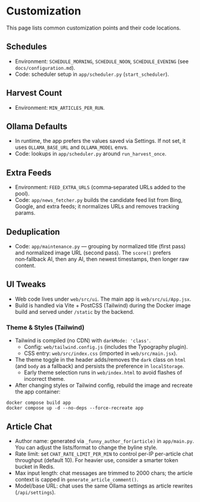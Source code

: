 # Customization

This page lists common customization points and their code locations.

## Schedules

- Environment: `SCHEDULE_MORNING`, `SCHEDULE_NOON`, `SCHEDULE_EVENING` (see `docs/configuration.md`).
- Code: scheduler setup in `app/scheduler.py` (`start_scheduler`).

## Harvest Count

- Environment: `MIN_ARTICLES_PER_RUN`.

## Ollama Defaults

- In runtime, the app prefers the values saved via Settings. If not set, it uses `OLLAMA_BASE_URL` and `OLLAMA_MODEL` envs.
- Code: lookups in `app/scheduler.py` around `run_harvest_once`.

## Extra Feeds

- Environment: `FEED_EXTRA_URLS` (comma‑separated URLs added to the pool).
- Code: `app/news_fetcher.py` builds the candidate feed list from Bing, Google, and extra feeds; it normalizes URLs and removes tracking params.

## Deduplication

- Code: `app/maintenance.py` — grouping by normalized title (first pass) and normalized image URL (second pass). The `score()` prefers non‑fallback AI, then any AI, then newest timestamps, then longer raw content.

## UI Tweaks

- Web code lives under `web/src/ui`. The main app is `web/src/ui/App.jsx`.
- Build is handled via Vite + PostCSS (Tailwind) during the Docker image build and served under `/static` by the backend.

### Theme & Styles (Tailwind)

- Tailwind is compiled (no CDN) with `darkMode: 'class'`.
  - Config: `web/tailwind.config.js` (includes the Typography plugin).
  - CSS entry: `web/src/index.css` (imported in `web/src/main.jsx`).
- The theme toggle in the header adds/removes the `dark` class on `html` (and `body` as a fallback) and persists the preference in `localStorage`.
  - Early theme selection runs in `web/index.html` to avoid flashes of incorrect theme.
- After changing styles or Tailwind config, rebuild the image and recreate the app container:

```
docker compose build app
docker compose up -d --no-deps --force-recreate app
```

## Article Chat

- Author name: generated via `_funny_author_for(article)` in `app/main.py`. You can adjust the lists/format to change the byline style.
- Rate limit: set `CHAT_RATE_LIMIT_PER_MIN` to control per-IP per-article chat throughput (default 10). For heavier use, consider a smarter token bucket in Redis.
- Max input length: chat messages are trimmed to 2000 chars; the article context is capped in `generate_article_comment()`.
- Model/base URL: chat uses the same Ollama settings as article rewrites (`/api/settings`).
